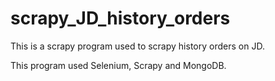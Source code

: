 # scrapy_JD_history_orders

This is a scrapy program used to scrapy history orders on JD.

This program used Selenium, Scrapy and MongoDB.
